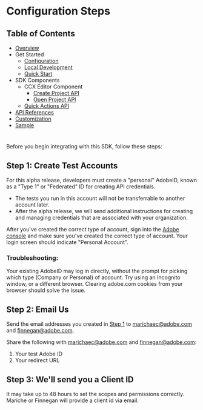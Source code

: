 # Configuration Steps

## Table of Contents
* [Overview](../README.md)
* Get Started 
  * [Configuration](configuration.md)
  * [Local Development](local_dev.md)
  * [Quick Start](quickstart.md)
* SDK Components
  * CCX Editor Component
    * [Create Project API](create_project.md)
    * [Open Project API](edit_project.md)
  * [Quick Actions API](quick_actions.md)
* [API References](api_ref.md)
* [Customization](customization.md)
* [Sample](../sample/README.md)
#


Before you begin integrating with this SDK, follow these steps: 

## Step 1: Create Test Accounts 

For this alpha release, developers must create a "personal" AdobeID, known as a "Type 1" or "Federated" ID for creating API credentials. 
* The tests you run in this account will not be transferrable to another account later. 
* After the alpha release, we will send additional instructions for creating and managing credentials that are associated with your organization. 

After you've created the correct type of account, sign into the [Adobe console](https://developer.adobe.com/console) and make sure you've created the correct type of account. Your login screen should indicate "Personal Account". 

### **Troubleshooting**:
Your existing AdobeID may log in directly, without the prompt for picking which type (Company or Personal) of account. Try using an Incognito window, or a different browser. Clearing adobe.com cookies from your browser should solve the issue.

## Step 2: Email Us
Send the email addresses you created in [Step 1](#step-1-create-test-accounts) to marichaec@adobe.com and finnegan@adobe.com.

Share the following with marichaec@adobe.com and finnegan@adobe.com:
1. Your test Adobe ID
2. Your redirect URL 

## Step 3: We'll send you a Client ID
It may take up to 48 hours to set the scopes and permissions correctly. Mariche or Finnegan will provide a client id via email.
